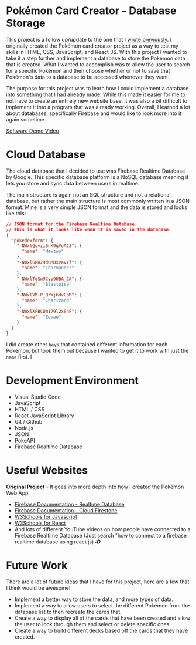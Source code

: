 # Pokémon Card Creator - Database Storage

This project is a follow up/update to the one that I [wrote previously](https://github.com/hyrumParamore/pokedex). I originally created the Pokémon card creator project as a way to test my skills in HTML, CSS, JavaScript, and React JS. With this project I wanted to take it a step further and implement a database to store the Pokémon data that is created. What I wanted to accomplish was to allow the user to search for a specific Pokémon and then choose whether or not to save that Pokémon's data to a database to be accessed whenever they want.

The purpose for this project was to learn how I could implement a database into something that I had already made. While this made it easier for me to not have to create an entirely new website base, it was also a bit difficult to implement it into a program that was already working. Overall, I learned a lot about databases, specifically Firebase and would like to look more into it again sometime.

[Software Demo Video](https://youtu.be/PoA5mWJmhXc)


# Cloud Database

The cloud database that I decided to use was Firebase Realtime Database by Google. This specific database platform is a NoSQL database meaning it lets you store and sync data between users in realtime.

The main structure is again not an SQL structure and not a relational database, but rather the main structure is most commonly written in a JSON format.
Mine is a very simple JSON format and the data is stored and looks like this:

```json
// JSON format for the Firebase Realtime Database.
// This is what it looks like when it is saved in the database.
{
  "pokedexform": {
    "-NWxlQuvii6nK9gVoA23": {
      "name": "Mewtwo"
    },
    "-NWxlSRH29dGMDxvaVYf": {
      "name": "Charmander"
    },
    "-NWxlTqSw9Cyy9UBA_CA": {
      "name": "Blastoise"
    },
    "-NWxlVM-P_QrWj6dvCpM": {
      "name": "Charizard"
    },
    "-NWxlXFBCUm179l2xSnP": {
      "name": "Eevee"
    }
  }
}
```
I did create other ```keys``` that contained different information for each Pokémon, but took them out because I wanted to get it to work with just the ```name``` first. I 


# Development Environment

* Visual Studio Code
* JavaScript
* HTML / CSS
* React JavaScript Library
* Git / Github
* Node.js
* JSON
* PokeAPI
* Firebase Realtime Database


# Useful Websites

**[Original Project](https://github.com/hyrumParamore/pokedex)** - It goes into more depth into how I created the Pokémon Web App.

* [Firebase Documentation - Realtime Database](https://firebase.google.com/docs/database/web/start)
* [Firebase Documentation - Cloud Firestone](https://firebase.google.com/docs/firestore)
* [W3Schools for Javascript](https://www.w3schools.com/js/default.asp)
* [W3Schools for React](https://www.w3schools.com/react/default.asp)
* And lots of different YouTube videos on how people have connected to a Firebase Realtime Database (Just search "how to connect to a firebase realtime database using react js) ***:D***


# Future Work

There are a lot of future ideas that I have for this project, here are a few that I think would be awesome!

- Implement a better way to store the data, and more types of data.
- Implement a way to allow users to select the different Pokémon from the database list to then recreate the cards that.
- Create a way to display all of the cards that have been created and allow the user to look through them and select or delete specific ones. 
- Create a way to build different decks based off the cards that they have created.